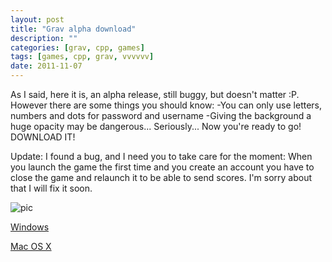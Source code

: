 ```yaml
---
layout: post
title: "Grav alpha download"
description: ""
categories: [grav, cpp, games]
tags: [games, cpp, grav, vvvvvv]
date: 2011-11-07
---
```


As I said, here it is, an alpha release, still buggy, but doesn't matter :P. However there are some things you should know: -You can only use letters, numbers and dots for password and username -Giving the background a huge opacity may be dangerous... Seriously... Now you're ready to go! DOWNLOAD IT!

Update: I found a bug, and I need you to take care for the moment: When you launch the game the first time and you create an account you have to close the game and relaunch it to be able to send scores. I'm sorry about that I will fix it soon.

![pic]({{BASE_PATH}}/img/posts/grav/pic009.png)

[Windows](http://dl.dropbox.com/u/13279485/GravWin.zip)

[Mac OS X](http://dl.dropbox.com/u/13279485/GravOSX.zip)
